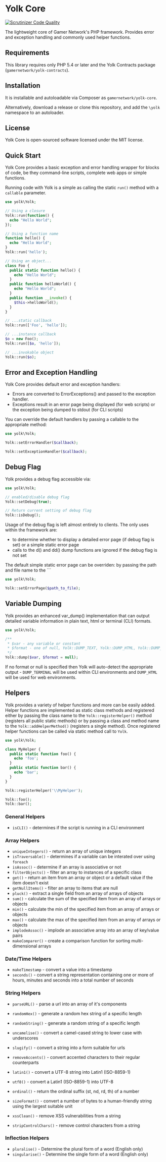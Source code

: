 # Yolk Core

[![Scrutinizer Code Quality](https://scrutinizer-ci.com/g/gamernetwork/yolk-core/badges/quality-score.png?b=develop)](https://scrutinizer-ci.com/g/gamernetwork/yolk-core/?branch=develop)

The lightweight core of Gamer Network's PHP framework. Provides error and exception handling and commonly used helper
functions.

## Requirements

This library requires only PHP 5.4 or later and the Yolk Contracts package (`gamernetwork/yolk-contracts`).

## Installation

It is installable and autoloadable via Composer as `gamernetwork/yolk-core`.

Alternatively, download a release or clone this repository, and add the `\yolk` namespace to an autoloader.

## License

Yolk Core is open-sourced software licensed under the MIT license.

## Quick Start

Yolk Core provides a basic exception and error handling wrapper for blocks of code, be they command-line scripts,
complete web apps or simple functions.

Running code with Yolk is a simple as calling the static `run()` method with a `callable` parameter.

```php
use yolk\Yolk;

// Using a closure
Yolk::run(function() {
  echo "Hello World";
});

// Using a function name
function hello() {
  echo "Hello World";
}
Yolk::run('hello');

// Using an object...
class Foo {
  public static function hello() {
    echo "Hello World";
  }
  public function helloWorld() {
    echo "Hello World";
  }
  public function __invoke() {
    $this->helloWorld();
  }
}

// ...static callback
Yolk::run(['Foo', 'hello']);

// ...instance callback
$o = new Foo();
Yolk::run([$o, 'hello']);

// ...invokable object
Yolk::run($o);
```

## Error and Exception Handling

Yolk Core provides default error and exception handlers:
* Errors are converted to ErrorExceptions() and passed to the exception handler.
* Exceptions result in an error page being displayed (for web scripts) or the exception being dumped to stdout (for CLI scripts) 

You can override the default handlers by passing a callable to the appropriate method:
```php
use yolk\Yolk;

Yolk::setErrorHandler($callback);

Yolk::setExceptionHandler($callback);
```

## Debug Flag

Yolk provides a debug flag accessible via:

```php
use yolk\Yolk;

// enabled/disable debug flag
Yolk::setDebug(true);

// Return current setting of debug flag
Yolk::isDebug();
```

Usage of the debug flag is left almost entirely to clients. The only uses within the framework are:
* to determine whether to display a detailed error page (if debug flag is set) or a simple static error page
* calls to the d() and dd() dump functions are ignored if the debug flag is not set

The default simple static error page can be overriden: by passing the path and file name to the ```
```php
use yolk\Yolk;

Yolk::setErrorPage($path_to_file);
```

## Variable Dumping

Yolk provides an enhanced var_dump() implementation that can output detailed variable information in plain text, html or terminal (CLI) formats.

```php
use yolk\Yolk;

/**
 * $var - any variable or constant
 * $format - one of null, Yolk::DUMP_TEXT, Yolk::DUMP_HTML, Yolk::DUMP_TERMINAL
 */
Yolk::dump($var, $format = null);
```

If no format or null is specified then Yolk will auto-detect the appropriate output - `DUMP_TERMINAL` will be used within CLI environments and `DUMP_HTML` will be used for web environments.

## Helpers

Yolk provides a variety of helper functions and more can be easily added. Helper functions are implemented as static class methods and registered either by passing the class name to the `Yolk::registerHelper()` method (registers all public static methods) or by passing a class and method name to the `Yolk::addHelperMethod()` (registers a single method).
Once registered helper functions can be called via static method call to `Yolk`.

```php
use yolk\Yolk;

class MyHelper {
  public static function foo() {
    echo 'foo';
  }
  public static function bar() {
    echo 'bar';
  }
}

Yolk::registerHelper('\\MyHelper');

Yolk::foo();
Yolk::bar();
```

### General Helpers

* `isCLI()` - determines if the script is running in a CLI environment

### Array Helpers

* `uniqueIntegers()` - return an array of unique integers
* `isTraversable()` - determines if a variable can be interated over using `foreach`
* `isAssoc()` - determine if an array is associative or not
* `filterObjects()` - filter an array to instances of a specific class
* `get()` - return an item from an array or object or a default value if the item doesn't exist
* `getNullItems()` - filter an array to items that are null
* `pluck()` - extract a single field from an array of arrays of objects
* `sum()` - calculate the sum of the specified item from an array of arrays or objects
* `min()` - calculate the min of the specified item from an array of arrays or objects
* `max()` - calculate the max of the specified item from an array of arrays or objects
* `implodeAssoc()` - implode an associative array into an array of key/value pairs
* `makeComparer()` - create a comparison function for sorting multi-dimensional arrays

### Date/Time Helpers

* `makeTimestamp` - convert a value into a timestamp
* `seconds()` - convert a string representation containing one or more of hours, minutes and seconds into a total number of seconds

### String Helpers

* `parseURL()` - parse a url into an array of it's components
* `randomHex()` - generate a random hex string of a specific length
* `randomString()` - generate a random string of a specific length
* `uncamelise()` - convert a camel-cased string to lower case with underscores
* `slugify()` - convert a string into a form suitable for urls
* `removeAccents()` - convert accented characters to their regular counterparts
* `latin1()` - convert a UTF-8 string into Latin1 (ISO-8859-1)
* `utf8()` - convert a Latin1 (ISO-8859-1) into UTF-8
* `ordinal()` - return the ordinal suffix (st, nd, rd, th) of a number
* `sizeFormat()` - convert a number of bytes to a human-friendly string using the largest suitable unit

* `xssClean()` - remove XSS vulnerabilities from a string
* `stripControlChars()` - remove control characters from a string

### Inflection Helpers

* `pluralise()` - Determine the plural form of a word (English only)
* `singularise()` - Determine the single form of a word (English only)

